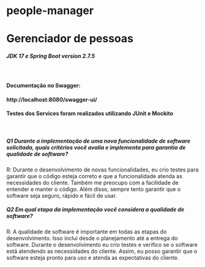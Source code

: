# people-manager

<h1>Gerenciador de pessoas</h1>
<h5>JDK 17 e Spring Boot version 2.7.5</h5><br>

<p><h4>Documentação no Swagger: <h4> http://localhost:8080/swagger-ui/</p>

<h4>Testes dos Services foram realizados utilizando JUnit e Mockito</h4><br>



<h5>Q1 Durante a implementação de uma nova funcionalidade de software solicitada, quais critérios você avalia e implementa para garantia de qualidade de software?</h5>
R: Durante o desenvolvimento de novas funcionalidades, eu crio testes para garantir que o código esteja correto e que a funcionalidade atenda as necessidades do cliente. Também me preocupo com a facilidade de entender e manter o código. Além disso, sempre tento garantir que o software seja seguro, rápido e fácil de usar.

<h5>Q2 Em qual etapa da implementação você considera a qualidade de software?</h5>
R: A qualidade de software é importante em todas as etapas do desenvolvimento. Isso inclui desde o planejamento até a entrega do software. Durante o desenvolvimento eu crio testes e verifico se o software está atendendo as necessidades do cliente. Assim, eu posso garantir que o software esteja pronto para uso e atenda as expectativas do cliente.
